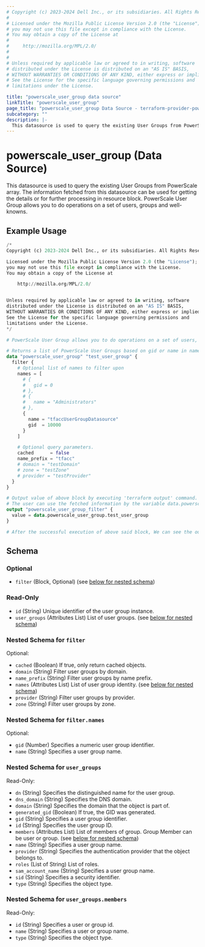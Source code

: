 ```yaml
---
# Copyright (c) 2023-2024 Dell Inc., or its subsidiaries. All Rights Reserved.
#
# Licensed under the Mozilla Public License Version 2.0 (the "License");
# you may not use this file except in compliance with the License.
# You may obtain a copy of the License at
#
#     http://mozilla.org/MPL/2.0/
#
#
# Unless required by applicable law or agreed to in writing, software
# distributed under the License is distributed on an "AS IS" BASIS,
# WITHOUT WARRANTIES OR CONDITIONS OF ANY KIND, either express or implied.
# See the License for the specific language governing permissions and
# limitations under the License.

title: "powerscale_user_group data source"
linkTitle: "powerscale_user_group"
page_title: "powerscale_user_group Data Source - terraform-provider-powerscale"
subcategory: ""
description: |-
  This datasource is used to query the existing User Groups from PowerScale array. The information fetched from this datasource can be used for getting the details or for further processing in resource block. PowerScale User Group allows you to do operations on a set of users, groups and well-knowns.
---
```


# powerscale_user_group (Data Source)

This datasource is used to query the existing User Groups from PowerScale array. The information fetched from this datasource can be used for getting the details or for further processing in resource block. PowerScale User Group allows you to do operations on a set of users, groups and well-knowns.

## Example Usage

```terraform
/*
Copyright (c) 2023-2024 Dell Inc., or its subsidiaries. All Rights Reserved.

Licensed under the Mozilla Public License Version 2.0 (the "License");
you may not use this file except in compliance with the License.
You may obtain a copy of the License at

    http://mozilla.org/MPL/2.0/


Unless required by applicable law or agreed to in writing, software
distributed under the License is distributed on an "AS IS" BASIS,
WITHOUT WARRANTIES OR CONDITIONS OF ANY KIND, either express or implied.
See the License for the specific language governing permissions and
limitations under the License.
*/

# PowerScale User Group allows you to do operations on a set of users, groups and well-knowns.

# Returns a list of PowerScale User Groups based on gid or name in names filter block. 
data "powerscale_user_group" "test_user_group" {
  filter {
    # Optional list of names to filter upon
    names = [
      # {
      #   gid = 0
      # },
      # {
      #   name = "Administrators"
      # },
      {
        name = "tfaccUserGroupDatasource"
        gid  = 10000
      }
    ]

    # Optional query parameters.
    cached      = false
    name_prefix = "tfacc"
    # domain = "testDomain"
    # zone = "testZone"
    # provider = "testProvider"
  }
}

# Output value of above block by executing 'terraform output' command.
# The user can use the fetched information by the variable data.powerscale_user_group.test_user_group
output "powerscale_user_group_filter" {
  value = data.powerscale_user_group.test_user_group
}

# After the successful execution of above said block, We can see the output value by executing 'terraform output' command.
```

<!-- schema generated by tfplugindocs -->
## Schema

### Optional

- `filter` (Block, Optional) (see [below for nested schema](#nestedblock--filter))

### Read-Only

- `id` (String) Unique identifier of the user group instance.
- `user_groups` (Attributes List) List of user groups. (see [below for nested schema](#nestedatt--user_groups))

<a id="nestedblock--filter"></a>
### Nested Schema for `filter`

Optional:

- `cached` (Boolean) If true, only return cached objects.
- `domain` (String) Filter user groups by domain.
- `name_prefix` (String) Filter user groups by name prefix.
- `names` (Attributes List) List of user group identity. (see [below for nested schema](#nestedatt--filter--names))
- `provider` (String) Filter user groups by provider.
- `zone` (String) Filter user groups by zone.

<a id="nestedatt--filter--names"></a>
### Nested Schema for `filter.names`

Optional:

- `gid` (Number) Specifies a numeric user group identifier.
- `name` (String) Specifies a user group name.



<a id="nestedatt--user_groups"></a>
### Nested Schema for `user_groups`

Read-Only:

- `dn` (String) Specifies the distinguished name for the user group.
- `dns_domain` (String) Specifies the DNS domain.
- `domain` (String) Specifies the domain that the object is part of.
- `generated_gid` (Boolean) If true, the GID was generated.
- `gid` (String) Specifies a user group identifier.
- `id` (String) Specifies the user group ID.
- `members` (Attributes List) List of members of group. Group Member can be user or group. (see [below for nested schema](#nestedatt--user_groups--members))
- `name` (String) Specifies a user group name.
- `provider` (String) Specifies the authentication provider that the object belongs to.
- `roles` (List of String) List of roles.
- `sam_account_name` (String) Specifies a user group name.
- `sid` (String) Specifies a security identifier.
- `type` (String) Specifies the object type.

<a id="nestedatt--user_groups--members"></a>
### Nested Schema for `user_groups.members`

Read-Only:

- `id` (String) Specifies a user or group id.
- `name` (String) Specifies a user or group name.
- `type` (String) Specifies the object type.